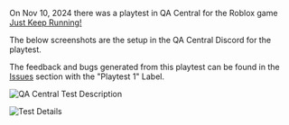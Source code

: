 On Nov 10, 2024 there was a playtest in QA Central for the Roblox game [Just Keep Running!](https://www.roblox.com/games/115976501112838/Just-Keep-Running)

The below screenshots are the setup in the QA Central Discord for the playtest. 

The feedback and bugs generated from this playtest can be found in the [Issues](https://github.com/AnnieStrawfairy/JustKeepRunning/issues) section with the "Playtest 1" Label.

![QA Central Test Description](https://github.com/user-attachments/assets/9af285ed-11a9-4ab6-8fba-bccf6780bd17)


![Test Details](https://github.com/user-attachments/assets/183b558a-6c2d-489a-893d-ce17a762994a)
